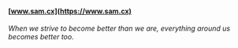 #### [www.sam.cx](https://www.sam.cx)

_When we strive to become better than we are, everything around us becomes better too._
